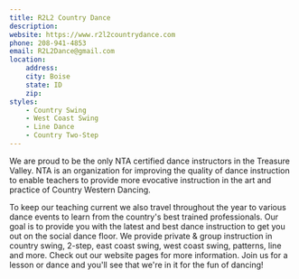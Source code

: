 ```yaml
---
title: R2L2 Country Dance
description: 
website: https://www.r2l2countrydance.com
phone: 208-941-4853
email: R2L2Dance@gmail.com
location:
    address: 
    city: Boise
    state: ID
    zip: 
styles: 
    - Country Swing
    - West Coast Swing
    - Line Dance
    - Country Two-Step
---
```

We are proud to be the only NTA certified dance instructors in the Treasure Valley. NTA is an organization for improving the quality of dance instruction to enable teachers to provide more evocative instruction in the art and practice of Country Western Dancing.

To keep our teaching current we also travel throughout the year to various dance events to learn from the country's best trained professionals. Our goal is to provide you with the latest and best dance instruction to get you out on the social dance floor. We provide private & group instruction in country swing, 2-step, east coast swing, west coast swing, patterns, line and more. Check out our website pages for more information. Join us for a lesson or dance and you'll see that we're in it for the fun of dancing!